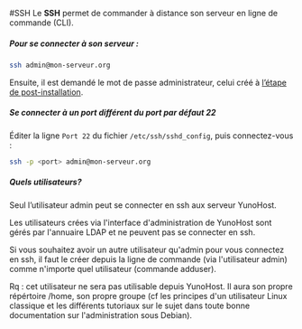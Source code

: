 #SSH
Le **SSH** permet de commander à distance son serveur en ligne de commande (CLI).

##### Pour se connecter à son serveur :
```bash
ssh admin@mon-serveur.org
```
Ensuite, il est demandé le mot de passe administrateur, celui créé à [l’étape de post-installation](postinstall_fr).

##### Se connecter à un port différent du port par défaut 22
Éditer la ligne `Port 22` du fichier `/etc/ssh/sshd_config`, puis connectez-vous :
```bash
ssh -p <port> admin@mon-serveur.org
```

##### Quels utilisateurs?
Seul l’utilisateur admin peut se connecter en ssh aux serveur YunoHost. 

Les utilisateurs crées via l'interface d'administration de YunoHost sont gérés par l'annuaire LDAP et ne peuvent pas se connecter en ssh.

Si vous souhaitez avoir un autre utilisateur qu'admin pour vous connectez en ssh, il faut le créer depuis la ligne de commande (via l'utilisateur admin) comme n'importe quel utilisateur (commande adduser).

Rq : cet utilisateur ne sera pas utilisable depuis YunoHost. Il aura son propre répértoire /home, son propre groupe (cf les principes d'un utilisateur Linux classique et les différents tutoriaux sur le sujet dans toute bonne documentation sur l'administration sous Debian).